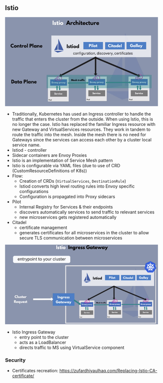 ## Istio

![img.png](../../img/img21.png)

* Traditionally, Kubernetes has used an Ingress controller to handle the traffic that enters the cluster from the outside.
  When using Istio, this is no longer the case. Istio has replaced the familiar Ingress resource with new Gateway and VirtualServices resources.
  They work in tandem to route the traffic into the mesh. Inside the mesh there is no need for Gateways since the services can access each other
  by a cluster local service name.
* Istiod - controller
* Sidecar containers are Envoy Proxies
* Istio is an implementation of Service Mesh pattern
* Istio is configurable via YAML files (due to use of CRD (CustomResourceDefinitions of K8s))
* Flow: 
  * Creation of CRDs (`VirtualServices`, `DestinationRule`) 
  * Istiod converts high level routing rules into Envoy specific configurations
  * Configuration is propagated into Proxy sidecars
* Pilot 
  * Internal Registry for Services & their endpoints
  * discovers automatically services to send traffic to relevant services
  * new microservices gets registered automatically
* Citadel
  * certificate management
  * generates certificates for all microservices in the cluster to allow secure TLS communication between microservices

![img.png](../../img/img22.png)

* Istio Ingress Gateway
  * entry point to the cluster
  * acts as a LoadBalancer
  * directs traffic to MS using VirtualService component


### Security

* Certificates recreation: https://zufardhiyaulhaq.com/Replacing-Istio-CA-certificate/


